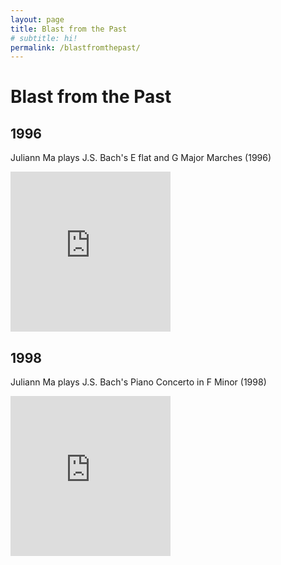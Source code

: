 ```yaml
---
layout: page
title: Blast from the Past
# subtitle: hi!
permalink: /blastfromthepast/
---
```


Blast from the Past
===================

<div class="flex-ribbon">
  <div class='thirds_tile'>
    <h2>1996</h2>
    <p>Juliann Ma plays J.S. Bach's E flat and G Major Marches (1996)</p>
    <div class='embed-container'><iframe scrolling="no" width="256" height="256" src="https://www.youtube.com/embed/6-2f9-CxWjM?controls=1&showinfo=0&modestbranding=1&rel=0" frameborder="0" allowfullscreen></iframe></div>
  </div>
  <div class='thirds_tile'>
    <h2>1998</h2>
    <p>Juliann Ma plays J.S. Bach's Piano Concerto in F Minor (1998)</p>
    <div class='embed-container'><iframe scrolling="no" width="256" height="256" src="https://www.youtube.com/embed/69xmCWKCjIU?controls=1&showinfo=0&modestbranding=1&rel=0" frameborder="0" allowfullscreen></iframe></div>
  </div>
</div>
